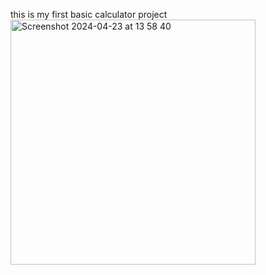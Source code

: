 this is my first basic calculator project
<img width="392" alt="Screenshot 2024-04-23 at 13 58 40" src="https://github.com/BaharCerit/calculator_app/assets/155097270/6242044f-ce30-4917-85b1-6386683c8957">
